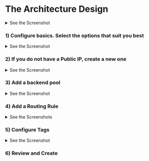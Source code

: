 # The Architecture Design

<details><summary>See the Screenshot</summary>
<p>

<img width="1104" alt="Screen Shot 2022-07-24 at 15 25 27" src="https://user-images.githubusercontent.com/61777390/180646888-7fb98a3e-7a94-46af-a667-fee5234021b3.png">

</p>
</details>

### 1) Configure basics. Select the options that suit you best

<details><summary>See the Screenshot</summary>
<p>

<img width="865" alt="Screen Shot 2022-07-30 at 08 18 06" src="https://user-images.githubusercontent.com/61777390/181900031-798b3ebf-b819-47fb-bb85-0bbae7e6b5f8.png">

</p>
</details>

### 2) If you do not have a Public IP, create a new one

<details><summary>See the Screenshot</summary>
<p>

<img width="846" alt="Screen Shot 2022-07-30 at 08 19 38" src="https://user-images.githubusercontent.com/61777390/181900106-619495bb-cc30-42a1-9b59-7146df6bda03.png">

</p>
</details>

### 3) Add a backend pool

<details><summary>See the Screenshot</summary>
<p>

<img width="1728" alt="Screen Shot 2022-07-30 at 08 20 50" src="https://user-images.githubusercontent.com/61777390/181900254-b732ab72-6bf6-47fe-ad80-f68b461f270f.png">

</p>
</details>

### 4) Add a Routing Rule

<details><summary>See the Screenshots</summary>
<p>

<img width="1728" alt="Screen Shot 2022-07-30 at 08 26 01" src="https://user-images.githubusercontent.com/61777390/181900470-1a9e1438-b167-4d4f-8fad-16481f5f57c3.png">

<img width="1728" alt="Screen Shot 2022-07-30 at 08 24 53" src="https://user-images.githubusercontent.com/61777390/181900966-b7634484-5be5-49d8-9a95-c69a02a07ef0.png">

</p>
</details>

### 5) Configure Tags

<details><summary>See the Screenshot</summary>
<p>

<img width="859" alt="Screen Shot 2022-07-30 at 08 26 31" src="https://user-images.githubusercontent.com/61777390/181900825-99d8e396-0992-4532-802c-1ffd5ffc9722.png">

</p>
</details>

### 6) Review and Create



